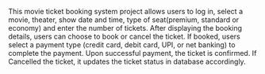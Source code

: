 This movie ticket booking system project allows users to log in, select a movie, theater, show date and time, type of seat(premium, standard or economy) and enter the number of tickets. 
After displaying the booking details, users can choose to book or cancel the ticket. 
If booked, users select a payment type (credit card, debit card, UPI, or net banking) to complete the payment. 
Upon successful payment, the ticket is confirmed. If Cancelled the ticket, it updates the ticket status in database accordingly.

